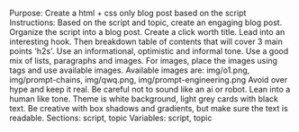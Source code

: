 Purpose: Create a html + css only blog post based on the script
Instructions:
    Based on the script and topic, create an engaging blog post.
    Organize the script into a blog post.
    Create a click worth title.
    Lead into an interesting hook.
    Then breakdown table of contents that will cover 3 main points 'h2s'.
    Use an informational, optimistic and informal tone.
    Use a good mix of lists, paragraphs and images.
    For images, place the images using <img> tags and use available images.
    Available images are: img/o1.png, img/prompt-chains, img/qwq.png, img/prompt-engineering.png
    Avoid over hype and keep it real. 
    Be careful not to sound like an ai or robot. Lean into a human like tone.
    Theme is white background, light grey cards with black text. Be creative with box shadows and gradients, but make sure the text is readable.
Sections: script, topic
Variables: script, topic